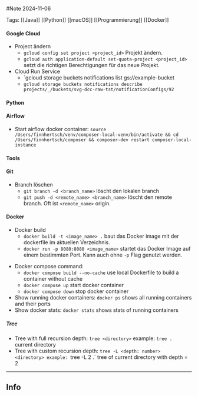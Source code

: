 #Note
2024-11-06

Tags: [[Java]] [[Python]] [[macOS]] [[Programmierung]] [[Docker]]

#### Google Cloud
- Project ändern
	- `gcloud config set project <project_id>` Projekt ändern.
	- `gcloud auth application-default set-quota-project <project_id>` setzt die richtigen Berechtigungen für das neue Projekt.
- Cloud Run Service 
	- `gcloud storage buckets notifications list gs://example-bucket
	- `gcloud storage buckets notifications describe projects/_/buckets/svg-dcc-raw-tst/notificationConfigs/92`

#### Python
#### Airflow 
- Start airflow docker container:
	`source /Users/finnhertsch/venv/composer-local-venv/bin/activate && cd /Users/finnhertsch/composer && composer-dev restart composer-local-instance`

#### Tools 
#### Git
+ Branch löschen
	+ `git branch -d <branch_name>` löscht den lokalen branch
	+ `git push -d <remote_name> <branch_name>` löscht den remote branch. Oft ist `<remote_name>` origin.

#### Docker
+ Docker build
	+ `docker build -t <image_name> .` baut das Docker image mit der dockerfile im aktuellen Verzeichnis.
	+ `docker run -p 8080:8080 <image_name>` startet das Docker Image auf einem bestimmten Port. Kann auch ohne `-p` Flag genutzt werden.
- Docker compose command:
	- `docker compose build --no-cache` use local Dockerfile to build a container without cache
	- `docker compose up` start docker container
	- `docker compose down` stop docker container
- Show running docker containers:
	`docker ps` shows all running containers and their ports
- Show docker stats:
	`docker stats`  shows stats of running containers

##### Tree
- Tree with full recursion depth:
	`tree <directory>`
	example: `tree . ` current directory
- Tree with custom recursion depth:
	`tree -L <depth: number> <directory>
	example: `tree -L 2 .` tree of current directory with depth = 2


---
## Info